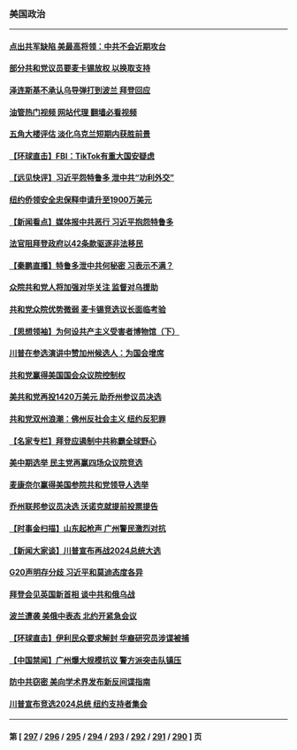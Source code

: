 ### 美国政治
---
#### [点出共军缺陷 美最高将领：中共不会近期攻台](../../pages/ncid1078159/n13868015.md?11180445) 
#### [部分共和党议员要麦卡锡放权 以换取支持](../../pages/ncid1078159/n13867956.md?11180445) 
#### [泽连斯基不承认乌导弹打到波兰 拜登回应](../../pages/ncid1078159/n13867820.md?11180445) 
#### [油管热门视频 网站代理 翻墙必看视频](http://138.2.39.72:81/youtube.html?epic-marker?11180445)
#### [五角大楼评估 淡化乌克兰短期内获胜前景](../../pages/ncid1078159/n13867821.md?11180445) 
#### [【环球直击】FBI：TikTok有重大国安疑虑](../../pages/ncid1078159/n13867294.md?11180445) 
#### [【远见快评】习近平怨特鲁多 泄中共“功利外交”](../../pages/ncid1078159/n13867363.md?11180445) 
#### [纽约侨领安全忠保释申请升至1900万美元](../../pages/ncid1078159/n13867514.md?11180445) 
#### [【新闻看点】媒体报中共恶行 习近平抱怨特鲁多](../../pages/ncid1078159/n13867320.md?11180445) 
#### [法官阻拜登政府以42条款驱逐非法移民](../../pages/ncid1078159/n13867405.md?11180445) 
#### [【秦鹏直播】特鲁多泄中共何秘密 习表示不满？](../../pages/ncid1078159/n13867353.md?11180445) 
#### [众院共和党人将加强对华关注 监督对乌援助](../../pages/ncid1078159/n13867450.md?11180445) 
#### [共和党众院优势微弱 麦卡锡竞选议长面临考验](../../pages/ncid1078159/n13867378.md?11180445) 
#### [【思想领袖】为何设共产主义受害者博物馆（下）](../../pages/ncid1078159/n13864818.md?11180445) 
#### [川普在参选演讲中赞加州候选人：为国会增席](../../pages/ncid1078159/n13867394.md?11180445) 
#### [共和党赢得美国国会众议院控制权](../../pages/ncid1078159/n13867335.md?11180445) 
#### [美共和党再投1420万美元 助乔州参议员决选](../../pages/ncid1078159/n13867268.md?11180445) 
#### [共和党双州浪潮：佛州反社会主义 纽约反犯罪](../../pages/ncid1078159/n13867187.md?11180445) 
#### [【名家专栏】拜登应遏制中共称霸全球野心](../../pages/ncid1078159/n13867096.md?11180445) 
#### [美中期选举 民主党再赢四场众议院竞选](../../pages/ncid1078159/n13867176.md?11180445) 
#### [麦康奈尔赢得美国参院共和党领导人选举](../../pages/ncid1078159/n13867248.md?11180445) 
#### [乔州联邦参议员决选 沃诺克就提前投票提告](../../pages/ncid1078159/n13867167.md?11180445) 
#### [【时事金扫描】山东起枪声 广州警民激烈对抗](../../pages/ncid1078159/n13867088.md?11180445) 
#### [【新闻大家谈】川普宣布再战2024总统大选](../../pages/ncid1078159/n13867145.md?11180445) 
#### [G20声明存分歧 习近平和莫迪态度各异](../../pages/ncid1078159/n13866486.md?11180445) 
#### [拜登会见英国新首相 谈中共和俄乌战](../../pages/ncid1078159/n13867097.md?11180445) 
#### [波兰遭袭 美俄中表态 北约开紧急会议](../../pages/ncid1078159/n13866986.md?11180445) 
#### [【环球直击】伊利民众要求解封 华裔研究员涉谍被捕](../../pages/ncid1078159/n13866534.md?11180445) 
#### [【中国禁闻】广州爆大规模抗议 警方派突击队镇压](../../pages/ncid1078159/n13866570.md?11180445) 
#### [防中共窃密 美向学术界发布新反间谍指南](../../pages/ncid1078159/n13866884.md?11180445) 
#### [川普宣布竞选2024总统 纽约支持者集会](../../pages/ncid1078159/n13866804.md?11180445) 

---
#### 第 [ [297](./297.md?11180445) / [296](./296.md?11180445) / [295](./295.md?11180445) / [294](./294.md?11180445) / [293](./293.md?11180445) / [292](./292.md?11180445) / [291](./291.md?11180445) / [290](./290.md?11180445) ] 页
